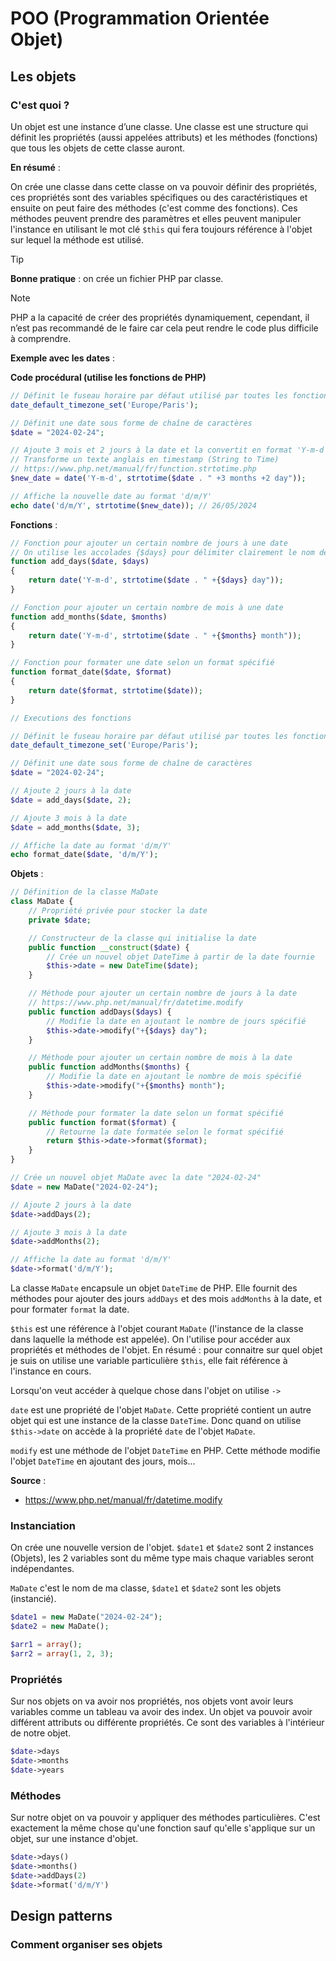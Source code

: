 # POO (Programmation Orientée Objet)

## Les objets

### C'est quoi ?

Un objet est une instance d’une classe. Une classe est une structure qui définit les propriétés (aussi appelées attributs) et les méthodes (fonctions) que tous les objets de cette classe auront.

**En résumé** :

On crée une classe dans cette classe on va pouvoir définir des propriétés, ces propriétés sont des variables spécifiques ou des caractéristiques et ensuite on peut faire des méthodes (c'est comme des fonctions). Ces méthodes peuvent prendre des paramètres et elles peuvent manipuler l'instance en utilisant le mot clé `$this` qui fera toujours référence à l'objet sur lequel la méthode est utilisé.

> [!TIP]
> **Bonne pratique** : on crée un fichier PHP par classe.

> [!NOTE]
> PHP a la capacité de créer des propriétés dynamiquement, cependant, il n’est pas recommandé de le faire car cela peut rendre le code plus difficile à comprendre.

**Exemple avec les dates** :

**Code procédural (utilise les fonctions de PHP)**
```php
// Définit le fuseau horaire par défaut utilisé par toutes les fonctions de date/heure
date_default_timezone_set('Europe/Paris');

// Définit une date sous forme de chaîne de caractères
$date = "2024-02-24";

// Ajoute 3 mois et 2 jours à la date et la convertit en format 'Y-m-d'
// Transforme un texte anglais en timestamp (String to Time)
// https://www.php.net/manual/fr/function.strtotime.php
$new_date = date('Y-m-d', strtotime($date . " +3 months +2 day"));

// Affiche la nouvelle date au format 'd/m/Y'
echo date('d/m/Y', strtotime($new_date)); // 26/05/2024
```

**Fonctions** :
```php
// Fonction pour ajouter un certain nombre de jours à une date
// On utilise les accolades {$days} pour délimiter clairement le nom de la variable
function add_days($date, $days)
{
    return date('Y-m-d', strtotime($date . " +{$days} day"));
}

// Fonction pour ajouter un certain nombre de mois à une date
function add_months($date, $months)
{
    return date('Y-m-d', strtotime($date . " +{$months} month"));
}

// Fonction pour formater une date selon un format spécifié
function format_date($date, $format)
{
    return date($format, strtotime($date));
}

// Executions des fonctions

// Définit le fuseau horaire par défaut utilisé par toutes les fonctions de date/heure
date_default_timezone_set('Europe/Paris');

// Définit une date sous forme de chaîne de caractères
$date = "2024-02-24";

// Ajoute 2 jours à la date
$date = add_days($date, 2);

// Ajoute 3 mois à la date
$date = add_months($date, 3);

// Affiche la date au format 'd/m/Y'
echo format_date($date, 'd/m/Y');
```

**Objets** :
```php
// Définition de la classe MaDate
class MaDate {
    // Propriété privée pour stocker la date
    private $date;

    // Constructeur de la classe qui initialise la date
    public function __construct($date) {
        // Crée un nouvel objet DateTime à partir de la date fournie
        $this->date = new DateTime($date);
    }

    // Méthode pour ajouter un certain nombre de jours à la date
    // https://www.php.net/manual/fr/datetime.modify
    public function addDays($days) {
        // Modifie la date en ajoutant le nombre de jours spécifié
        $this->date->modify("+{$days} day");
    }

    // Méthode pour ajouter un certain nombre de mois à la date
    public function addMonths($months) {
        // Modifie la date en ajoutant le nombre de mois spécifié
        $this->date->modify("+{$months} month");
    }

    // Méthode pour formater la date selon un format spécifié
    public function format($format) {
        // Retourne la date formatée selon le format spécifié
        return $this->date->format($format);
    }
}

// Crée un nouvel objet MaDate avec la date "2024-02-24"
$date = new MaDate("2024-02-24");

// Ajoute 2 jours à la date
$date->addDays(2);

// Ajoute 3 mois à la date
$date->addMonths(2);

// Affiche la date au format 'd/m/Y'
$date->format('d/m/Y');
```
  
La classe `MaDate` encapsule un objet `DateTime` de PHP. Elle fournit des méthodes pour ajouter des jours `addDays` et des mois `addMonths` à la date, et pour formater `format` la date.  
  
`$this` est une référence à l'objet courant `MaDate` (l'instance de la classe dans laquelle la méthode est appelée). On l'utilise pour accéder aux propriétés et méthodes de l'objet. En résumé : pour connaitre sur quel objet je suis on utilise une variable particulière `$this`, elle fait référence à l'instance en cours.

Lorsqu'on veut accéder à quelque chose dans l'objet on utilise `->`
  
`date` est une propriété de l'objet `MaDate`. Cette propriété contient un autre objet qui est une instance de la classe `DateTime`. Donc quand on utilise `$this->date` on accède à la propriété `date` de l'objet `MaDate`.  
  
`modify` est une méthode de l'objet `DateTime` en PHP. Cette méthode modifie l'objet `DateTime` en ajoutant des jours, mois...

**Source** :
- https://www.php.net/manual/fr/datetime.modify  


### Instanciation

On crée une nouvelle version de l'objet. `$date1` et `$date2` sont 2 instances (Objets), les 2 variables sont du même type mais chaque variables seront indépendantes. 

`MaDate` c'est le nom de ma classe, `$date1` et `$date2` sont les objets (instancié).

```php
$date1 = new MaDate("2024-02-24");
$date2 = new MaDate();
```
```php
$arr1 = array();
$arr2 = array(1, 2, 3);
```

### Propriétés

Sur nos objets on va avoir nos propriétés, nos objets vont avoir leurs variables comme un tableau va avoir des index. 
Un objet va pouvoir avoir différent attributs ou différente propriétés. Ce sont des variables à l'intérieur de notre objet.

```php
$date->days
$date->months
$date->years

```

### Méthodes

Sur notre objet on va pouvoir y appliquer des méthodes particulières. C'est exactement la même chose qu'une fonction sauf qu'elle s'applique sur un objet, sur une instance d'objet.

```php
$date->days()
$date->months()
$date->addDays(2)
$date->format('d/m/Y')

```

## Design patterns

### Comment organiser ses objets